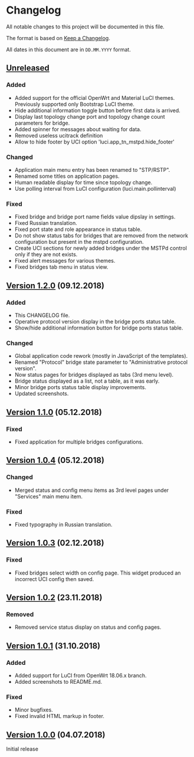 # Changelog

All notable changes to this project will be documented in this file.

The format is based on [Keep a Changelog](https://keepachangelog.com/en/1.0.0/).

All dates in this document are in `DD.MM.YYYY` format.

## [Unreleased]
### Added
- Added support for the official OpenWrt and Material LuCI themes.
  Previously supported only Bootstrap LuCI theme.
- Hide additional information toggle button before first data is arrived.
- Display last topology change port and topology change count parameters
  for bridge.
- Added spinner for messages about waiting for data.
- Removed useless ucitrack definition
- Allow to hide footer by UCI option 'luci.app_tn_mstpd.hide_footer'

### Changed
- Application main menu entry has been renamed to "STP/RSTP".
- Renamed some titles on application pages.
- Human readable display for time since topology change.
- Use polling interval from LuCI configuration (luci.main.pollinterval)

### Fixed
- Fixed bridge and bridge port name fields value dipslay in settings.
- Fixed Russian translation.
- Fixed port state and role appearance in status table.
- Do not show status tabs for bridges that are removed from the network
  configuration but present in the mstpd configuration.
- Create UCI sections for newly added bridges under the MSTPd control only
  if they are not exists.
- Fixed alert messages for various themes.
- Fixed bridges tab menu in status view.

## [Version 1.2.0] (09.12.2018)
### Added
- This CHANGELOG file.
- Operative protocol version display in the bridge ports status table.
- Show/hide additional information button for bridge ports status table.

### Changed
- Global application code rework (mostly in JavaScript of the templates).
- Renamed "Protocol" bridge state parameter to "Administrative protocol version".
- Now status pages for bridges displayed as tabs (3rd menu level).
- Bridge status displayed as a list, not a table, as it was early.
- Minor bridge ports status table display improvements.
- Updated screenshots.

## [Version 1.1.0] (05.12.2018)
### Fixed
- Fixed application for multiple bridges configurations.

## [Version 1.0.4] (05.12.2018)
### Changed
- Merged status and config menu items as 3rd level pages under "Services"
  main menu item.

### Fixed
- Fixed typography in Russian translation.

## [Version 1.0.3] (02.12.2018)
### Fixed
- Fixed bridges select width on config page. This widget produced
  an incorrect UCI config then saved.

## [Version 1.0.2] (23.11.2018)
### Removed
- Removed service status display on status and config pages.

## [Version 1.0.1] (31.10.2018)
### Added
- Added support for LuCI from OpenWrt 18.06.x branch.
- Added screenshots to README.md.

### Fixed
- Minor bugfixes.
- Fixed invalid HTML markup in footer.

## [Version 1.0.0] (04.07.2018)

Initial release

[Unreleased]: https://github.com/tano-systems/luci-app-mstpd/tree/master
[Version 1.2.0]: https://github.com/tano-systems/luci-app-mstpd/releases/tag/v1.2.0
[Version 1.1.0]: https://github.com/tano-systems/luci-app-mstpd/releases/tag/v1.1.0
[Version 1.0.4]: https://github.com/tano-systems/luci-app-mstpd/releases/tag/v1.0.4
[Version 1.0.3]: https://github.com/tano-systems/luci-app-mstpd/releases/tag/v1.0.3
[Version 1.0.2]: https://github.com/tano-systems/luci-app-mstpd/releases/tag/v1.0.2
[Version 1.0.1]: https://github.com/tano-systems/luci-app-mstpd/releases/tag/v1.0.1
[Version 1.0.0]: https://github.com/tano-systems/luci-app-mstpd/releases/tag/v1.0.0
